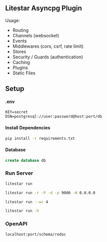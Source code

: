 ## Litestar Asyncpg Plugin

Usage:

* Routing
* Channels (websocket)
* Events
* Middlewares (cors, csrf, rate limit)
* Stores
* Security / Guards (authentication)
* Caching
* Plugins
* Static Files

## Setup

#### .env

```
KEY=secret
DSN=postgresql://user:password@host:port/db
```

#### Install Dependencies

```bash
pip install -r requirements.txt
```

#### Database

```sql
create database db 
```

### Run Server


```bash
litestar run
```

```bash
litestar run -r -P -d -p 9000 -H 0.0.0.0
```
```bash
litestar run --wc 4
```
```bash
litestar run -h
```

### OpenAPI

```bash
localhost:port/schema/redoc
```